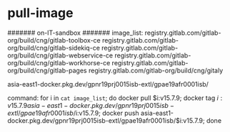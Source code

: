 # pull-image

####### on-IT-sandbox #######
image_list:
registry.gitlab.com/gitlab-org/build/cng/gitlab-toolbox-ce
registry.gitlab.com/gitlab-org/build/cng/gitlab-sidekiq-ce
registry.gitlab.com/gitlab-org/build/cng/gitlab-webservice-ce
registry.gitlab.com/gitlab-org/build/cng/gitlab-workhorse-ce
registry.gitlab.com/gitlab-org/build/cng/gitlab-pages
registry.gitlab.com/gitlab-org/build/cng/gitaly

asia-east1-docker.pkg.dev/gpnr19prj0015isb-extl/gpae19afr0001isb/

command:
for i in `cat image_list`; do docker pull $i:v15.7.9; docker tag $i:v15.7.9 asia-east1-docker.pkg.dev/gpnr19prj0015isb-extl/gpae19afr0001isb/$i:v15.7.9; docker push asia-east1-docker.pkg.dev/gpnr19prj0015isb-extl/gpae19afr0001isb/$i:v15.7.9; done

